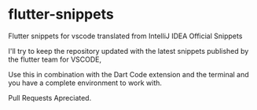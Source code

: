 # flutter-snippets
Flutter snippets for vscode translated from IntelliJ IDEA Official Snippets

I'll try to keep the repository updated with the latest snippets published by the flutter team for VSCODE,

Use this in combination with the Dart Code extension and the terminal and you have a complete environment to work with.

Pull Requests Apreciated.

